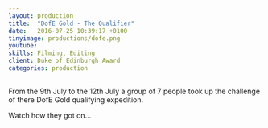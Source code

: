 ```yaml
---
layout: production
title:  "DofE Gold - The Qualifier"
date:   2016-07-25 10:39:17 +0100
tinyimage: productions/dofe.png
youtube: 
skills: Filming, Editing
client: Duke of Edinburgh Award
categories: production
---
```

<!--The date is in american format, sorry!-->
<!--For the youtube link, copy from the videos page, an example would be 'https://www.youtube.com/embed/rT26VIe_VBQ'-->
<!-- Tinyimage must be 500 x 500 pixels, make background transparent (looks better but optional), url is from the /images directory -->
<!-- Write the description below, no character limit -->

From the 9th July to the 12th July a group of 7 people took up the challenge of there DofE Gold qualifying expedition.

Watch how they got on...